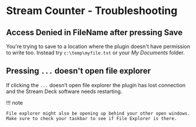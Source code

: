 # Stream Counter - Troubleshooting

## Access Denied in FileName after pressing Save
You're trying to save to a location where the plugin doesn't have permission to write too. Instead try `c:\temp\myfile.txt` or your *My Documents* folder.

## Pressing `...` doesn't open file explorer
If clicking the `...` doesn’t open file explorer the plugin has lost connection and the Stream Deck software needs restarting.

!!! note

    File explorer might also be opening up behind your other open windows. Make sure to check your taskbar to see if File Explorer is there.